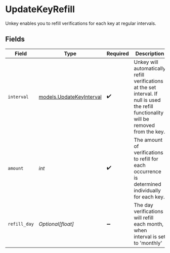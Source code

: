 # UpdateKeyRefill

Unkey enables you to refill verifications for each key at regular intervals.


## Fields

| Field                                                                                                                                     | Type                                                                                                                                      | Required                                                                                                                                  | Description                                                                                                                               |
| ----------------------------------------------------------------------------------------------------------------------------------------- | ----------------------------------------------------------------------------------------------------------------------------------------- | ----------------------------------------------------------------------------------------------------------------------------------------- | ----------------------------------------------------------------------------------------------------------------------------------------- |
| `interval`                                                                                                                                | [models.UpdateKeyInterval](../models/updatekeyinterval.md)                                                                                | :heavy_check_mark:                                                                                                                        | Unkey will automatically refill verifications at the set interval. If null is used the refill functionality will be removed from the key. |
| `amount`                                                                                                                                  | *int*                                                                                                                                     | :heavy_check_mark:                                                                                                                        | The amount of verifications to refill for each occurrence is determined individually for each key.                                        |
| `refill_day`                                                                                                                              | *Optional[float]*                                                                                                                         | :heavy_minus_sign:                                                                                                                        | The day verifications will refill each month, when interval is set to 'monthly'                                                           |